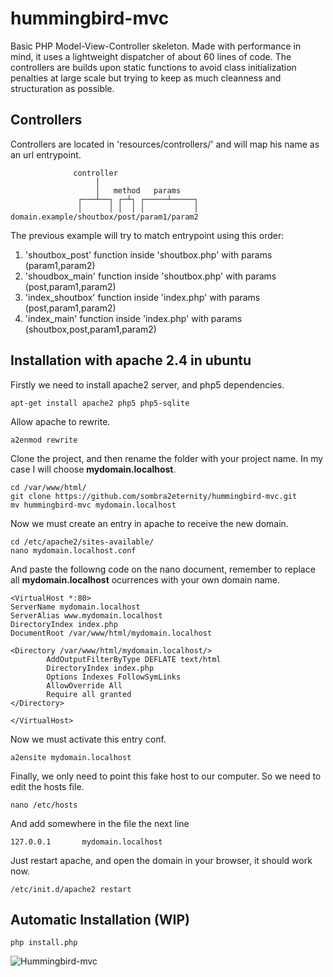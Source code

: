hummingbird-mvc
===============

Basic PHP Model-View-Controller skeleton. Made with performance in mind, it uses a
lightweight dispatcher of about 60 lines of code. The controllers are builds upon
static functions to avoid class initialization penalties at large scale but trying
to keep as much cleanness and structuration as possible.

Controllers
-----------

Controllers are located in 'resources/controllers/' and will map his name as an url
entrypoint.

```
              controller
                   │
                   │   method   params
               ┌───┴──┐ ┌─┴┐ ┌─────┴─────┐
               │      │ │  │ │           │
domain.example/shoutbox/post/param1/param2
```

The previous example will try to match entrypoint using this order:
1. 'shoutbox_post' function inside 'shoutbox.php' with params (param1,param2)
2. 'shoudbox_main' function inside 'shoutbox.php' with params (post,param1,param2)
3. 'index_shoutbox' function inside 'index.php' with params (post,param1,param2)
4. 'index_main' function inside 'index.php' with params (shoutbox,post,param1,param2)


Installation with apache 2.4 in ubuntu
--------------------------------------

Firstly we need to install apache2 server, and php5 dependencies.

```
apt-get install apache2 php5 php5-sqlite
```

Allow apache to rewrite.

```
a2enmod rewrite
```

Clone the project, and then rename the folder with your project
name. In my case I will choose **mydomain.localhost**.

```
cd /var/www/html/
git clone https://github.com/sombra2eternity/hummingbird-mvc.git
mv hummingbird-mvc mydomain.localhost
```

Now we must create an entry in apache to receive the new domain.

```
cd /etc/apache2/sites-available/
nano mydomain.localhost.conf
```

And paste the followng code on the nano document, remember to 
replace all **mydomain.localhost** ocurrences with your own
domain name.

```
<VirtualHost *:80>
ServerName mydomain.localhost
ServerAlias www.mydomain.localhost
DirectoryIndex index.php
DocumentRoot /var/www/html/mydomain.localhost

<Directory /var/www/html/mydomain.localhost/>
        AddOutputFilterByType DEFLATE text/html
        DirectoryIndex index.php
        Options Indexes FollowSymLinks
        AllowOverride All
        Require all granted
</Directory>

</VirtualHost>
```

Now we must activate this entry conf.

```
a2ensite mydomain.localhost
```

Finally, we only need to point this fake host to our computer.
So we need to edit the hosts file.


```
nano /etc/hosts
```

And add somewhere in the file the next line

```
127.0.0.1       mydomain.localhost
```

Just restart apache, and open the domain in your browser, it should
work now.

```
/etc/init.d/apache2 restart
```

Automatic Installation (WIP)
----------------------------

```
php install.php
```


![Hummingbird-mvc](http://i.imgur.com/TEvoujO.png "Hummingbird-mvc")
